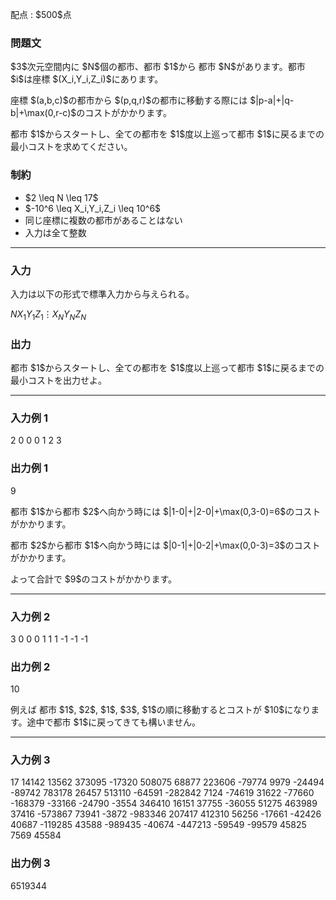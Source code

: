 
<div>

<span>

<span>

<p>
配点 : $500$点
</p>

<div>

<section>

### **問題文**

<p>
$3$次元空間内に $N$個の都市、都市 $1$から 都市 $N$があります。都市 $i$は座標 $(X_i,Y_i,Z_i)$にあります。
</p>

<p>
座標 $(a,b,c)$の都市から $(p,q,r)$の都市に移動する際には $|p-a|+|q-b|+\max(0,r-c)$のコストがかかります。
</p>

<p>
都市 $1$からスタートし、全ての都市を $1$度以上巡って都市 $1$に戻るまでの最小コストを求めてください。
</p>

</section>

</div>

<div>

<section>

### **制約**

<ul>

<li>
$2 \leq N \leq 17$
</li>

<li>
$-10^6 \leq X_i,Y_i,Z_i \leq 10^6$
</li>

<li>
同じ座標に複数の都市があることはない
</li>

<li>
入力は全て整数
</li>

</ul>

</section>

</div>

---

<div>

<div>

<section>

### **入力**

<p>
入力は以下の形式で標準入力から与えられる。
</p>

<div>

$N$$X_1$$Y_1$$Z_1$$\vdots$$X_N$$Y_N$$Z_N$
</div>

</section>

</div>

<div>

<section>

### **出力**

<p>
都市 $1$からスタートし、全ての都市を $1$度以上巡って都市 $1$に戻るまでの最小コストを出力せよ。
</p>

</section>

</div>

</div>

---

<div>

<section>

### **入力例 1**

<div>

2
0 0 0
1 2 3

</div>

</section>

</div>

<div>

<section>

### **出力例 1**

<div>

9

</div>

<p>
都市 $1$から都市 $2$へ向かう時には $|1-0|+|2-0|+\max(0,3-0)=6$のコストがかかります。
</p>

<p>
都市 $2$から都市 $1$へ向かう時には $|0-1|+|0-2|+\max(0,0-3)=3$のコストがかかります。
</p>

<p>
よって合計で $9$のコストがかかります。
</p>

</section>

</div>

---

<div>

<section>

### **入力例 2**

<div>

3
0 0 0
1 1 1
-1 -1 -1

</div>

</section>

</div>

<div>

<section>

### **出力例 2**

<div>

10

</div>

<p>
例えば 都市 $1$, $2$, $1$, $3$, $1$の順に移動するとコストが $10$になります。途中で都市 $1$に戻ってきても構いません。
</p>

</section>

</div>

---

<div>

<section>

### **入力例 3**

<div>

17
14142 13562 373095
-17320 508075 68877
223606 -79774 9979
-24494 -89742 783178
26457 513110 -64591
-282842 7124 -74619
31622 -77660 -168379
-33166 -24790 -3554
346410 16151 37755
-36055 51275 463989
37416 -573867 73941
-3872 -983346 207417
412310 56256 -17661
-42426 40687 -119285
43588 -989435 -40674
-447213 -59549 -99579
45825 7569 45584

</div>

</section>

</div>

<div>

<section>

### **出力例 3**

<div>

6519344

</div>

</section>

</div>

</span>

</span>

</div>
